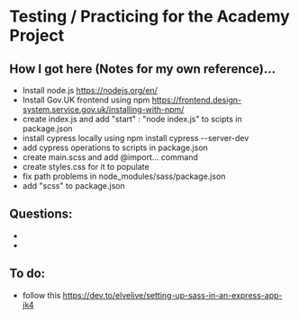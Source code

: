 # Testing / Practicing for the Academy Project

## How I got here (Notes for my own reference)...

- Install node.js https://nodejs.org/en/ 
- Install Gov.UK frontend using npm https://frontend.design-system.service.gov.uk/installing-with-npm/
- create index.js and add "start" : "node index.js" to scipts in package.json
- install cypress locally using npm install cypress --server-dev
- add cypress operations to scripts in package.json
- create main.scss and add @import... command
- create styles.css for it to populate
- fix path problems in node_modules/sass/package.json
- add "scss" to package.json

## Questions: 
- 
- 

## To do:

- follow this https://dev.to/elvelive/setting-up-sass-in-an-express-app-jk4
